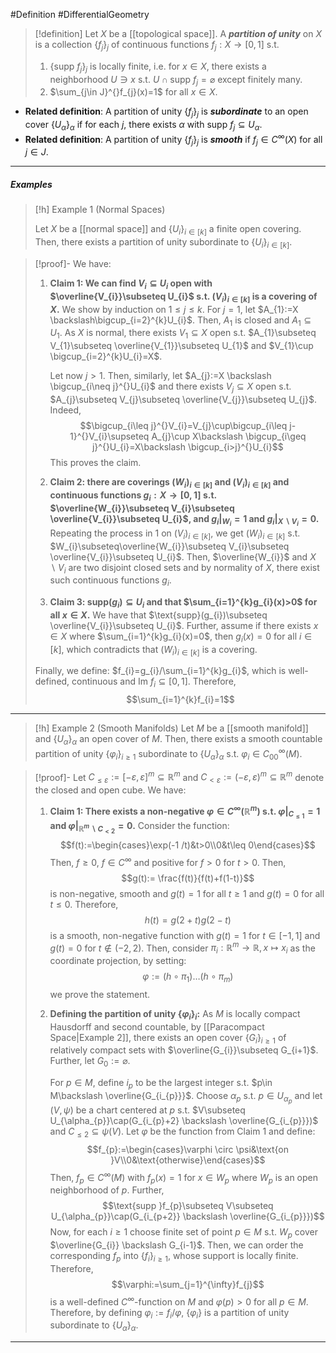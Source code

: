 #Definition #DifferentialGeometry 

> [!definition]
> Let $X$ be a [[topological space]]. A ***partition of unity*** on $X$ is a collection $\{ f_{j} \}_{j}$ of continuous functions $f_{j}:X\to[0,1]$ s.t.
> 1. $\{ \text{supp }f_{j} \}_{j}$ is locally finite, i.e. for $x\in X$, there exists a neighborhood $U\ni x$ s.t. $U\cap \text{supp }f_{j}=\varnothing$ except finitely many.
> 2. $\sum_{j\in J}^{}f_{j}(x)=1$ for all $x\in X$.
> 
- **Related definition**: A partition of unity $\{ f_{j} \}_{j}$ is ***subordinate*** to an open cover $\{ U_{\alpha} \}_{\alpha}$ if for each $j$, there exists $\alpha$ with $\text{supp }f_{j}\subseteq U_{\alpha}$.
- **Related definition**: A partition of unity $\{ f_{j} \}_{j}$ is ***smooth*** if $f_{j}\in C^\infty(X)$ for all $j\in J$.  
---
##### Examples
> [!h] Example 1 (Normal Spaces)
> 
> Let $X$ be a [[normal space]] and $\{ U_{i} \}_{i\in[k]}$ a finite open covering. Then, there exists a partition of unity subordinate to $\{ U_{i} \}_{i\in [k]}$.

> [!proof]-
> We have:
> 1. **Claim 1: We can find $V_{i}\subseteq U_{i}$ open with $\overline{V_{i}}\subseteq U_{i}$ s.t. $(V_{i})_{i\in [k]}$ is a covering of $X$.**
>    We show by induction on $1\leq j\leq k$. For $j=1$, let $A_{1}:=X \backslash\bigcup_{i=2}^{k}U_{i}$. Then, $A_{1}$ is closed and $A_{1}\subseteq U_{1}$. As $X$ is normal, there exists $V_{1}\subseteq X$ open s.t. $A_{1}\subseteq V_{1}\subseteq \overline{V_{1}}\subseteq U_{1}$ and $V_{1}\cup \bigcup_{i=2}^{k}U_{i}=X$.
>     
>    
>    Let now $j>1$. Then, similarly, let $A_{j}:=X \backslash \bigcup_{i\neq j}^{}U_{i}$ and there exists $V_{j}\subseteq X$ open s.t. $A_{j}\subseteq V_{j}\subseteq \overline{V_{j}}\subseteq U_{j}$. Indeed,
   $$\bigcup_{i\leq j}^{}V_{i}=V_{j}\cup\bigcup_{i\leq j-1}^{}V_{i}\supseteq A_{j}\cup X\backslash \bigcup_{i\geq j}^{}U_{i}=X\backslash \bigcup_{i>j}^{}U_{i}$$This proves the claim.
> 2. **Claim 2: there are coverings $(W_{i})_{i\in[k]}$ and $(V_{i})_{i\in [k]}$ and continuous functions $g_{i}:X\to[0,1]$ s.t. $\overline{W_{i}}\subseteq V_{i}\subseteq \overline{V_{i}}\subseteq U_{i}$, and $g_{i}|_{W_{i}}=1$ and $g_{i}|_{X \backslash V_{i}}=0$.**
>    Repeating the process in 1 on $(V_{i})_{i\in[k]}$, we get $(W_{i})_{i\in[k]}$ s.t. $W_{i}\subseteq\overline{W_{i}}\subseteq V_{i}\subseteq \overline{V_{i}}\subseteq U_{i}$. Then, $\overline{W_{i}}$ and $X \backslash V_{i}$ are two disjoint closed sets and by normality of $X$, there exist such continuous functions $g_{i}$.
> 3. **Claim 3: $\text{supp}(g_{i})\subseteq U_{i}$ and that $\sum_{i=1}^{k}g_{i}(x)>0$ for all $x\in X$.**
>    We have that $\text{supp}(g_{i})\subseteq \overline{V_{i}}\subseteq U_{i}$. Further, assume if there exists $x\in X$ where $\sum_{i=1}^{k}g_{i}(x)=0$, then $g_{i}(x)=0$ for all $i\in[k]$, which contradicts that $(W_{i})_{i\in[k]}$ is a covering.
> 
>  Finally, we define: $f_{i}=g_{i}/\sum_{i=1}^{k}g_{i}$, which is well-defined, continuous and $\text{Im }f_{i}\subseteq[0,1]$. Therefore, $$\sum_{i=1}^{k}f_{i}=1$$

---
> [!h] Example 2 (Smooth Manifolds)
> Let $M$ be a [[smooth manifold]] and $\{ U_{\alpha} \}_{\alpha}$ an open cover of $M$. Then, there exists a smooth countable partition of unity $\{ \varphi_{i} \}_{i\geq 1}$ subordinate to $\{ U_{\alpha} \}_{\alpha}$ s.t. $\varphi_{i}\in C^\infty_{00}(M)$.

> [!proof]-
> Let $C_{\leq \varepsilon}:=[-\varepsilon,\varepsilon]^m\subseteq \mathbb{R}^m$ and $C_{<\varepsilon}:=(-\varepsilon,\varepsilon)^m\subseteq \mathbb{R}^m$ denote the closed and open cube.  We have:
> 1. **Claim 1: There exists a non-negative $\varphi\in C^\infty(\mathbb{R}^m)$ s.t. $\varphi|_{C_{\leq 1}}=1$ and $\varphi|_{\mathbb{R}^m \backslash C_{<2}}=0$.**
>    Consider the function: $$f(t):=\begin{cases}\exp(-1 /t)&t>0\\0&t\leq 0\end{cases}$$Then, $f\geq 0$, $f\in C^\infty$ and positive for $f>0$ for $t>0$. Then, $$g(t):= \frac{f(t)}{f(t)+f(1-t)}$$is non-negative, smooth and $g(t)=1$ for all $t\geq 1$ and $g(t)=0$ for all $t\leq0$. Therefore, $$h(t)=g(2+t)g(2-t)$$is a smooth, non-negative function with $g(t)=1$ for $t\in [-1,1]$ and $g(t)=0$ for $t\notin (-2,2)$. Then, consider $\pi_{i}:\mathbb{R}^m\to \mathbb{R}, x\mapsto x_{i}$ as the coordinate projection, by setting: $$\varphi:=(h\circ \pi_{1})\dots(h\circ \pi_{m})$$we prove the statement.
> 2. **Defining the partition of unity $\{ \varphi_{i} \}_{i}$:** 
>    As $M$ is locally compact Hausdorff and second countable, by [[Paracompact Space|Example 2]], there exists an open cover $\{ G_{i} \}_{i\geq 1}$ of relatively compact sets with $\overline{G_{i}}\subseteq G_{i+1}$. Further, let $G_{0}:=\varnothing$. 
>    
>    For $p\in M$, define $i_{p}$ to be the largest integer s.t. $p\in M\backslash \overline{G_{i_{p}}}$. Choose $\alpha_{p}$ s.t. $p\in U_{\alpha_{p}}$ and let $(V,\psi)$ be a chart centered at $p$ s.t. $V\subseteq U_{\alpha_{p}}\cap(G_{i_{p}+2} \backslash \overline{G_{i_{p}}})$ and $C_{\leq 2}\subseteq \psi(V)$. Let $\varphi$ be the function from Claim 1 and define: $$f_{p}:=\begin{cases}\varphi \circ \psi&\text{on }V\\0&\text{otherwise}\end{cases}$$Then, $f_{p}\in C^\infty(M)$ with $f_{p}(x)=1$ for $x\in W_{p}$ where $W_{p}$ is an open neighborhood of $p$. Further, $$\text{supp }f_{p}\subseteq V\subseteq U_{\alpha_{p}}\cap(G_{i_{p+2}} \backslash \overline{G_{i_{p}}})$$Now, for each $i\geq 1$ choose finite set of point $p\in M$ s.t. $W_{p}$ cover $\overline{G_{i}} \backslash G_{i-1}$. Then, we can order the corresponding $f_{p}$ into $\{ f_{i} \}_{i\geq 1}$, whose support is locally finite. Therefore, $$\varphi:=\sum_{j=1}^{\infty}f_{j}$$is a well-defined $C^\infty$-function on $M$ and $\varphi(p)>0$ for all $p\in M$. Therefore, by defining $\varphi_{i}:= f_{i} / \varphi$, $\{ \varphi_{i} \}$ is a partition of unity subordinate to $\{ U_{\alpha} \}_{\alpha}$.  
---
